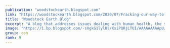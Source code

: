 ```yaml
---
publication: "woodstockearth.blogspot.com"
link: "https://woodstockearth.blogspot.com/2020/07/Fracking-our-way-to-oblivion.html"
title: "Woodstock Earth Blog"
excerpt: "A blog that addresses issues dealing with human health, the safety of our food supply, and the welfare of Mother Earth."
image: "https://1.bp.blogspot.com/-sXgkG1lylUs/XxiPQRjLTUI/AAAAAAAAApU/8hOCwTRqmBwkd1s9ZSaN5HvVl_x9ms49ACLcBGAsYHQ/w1200-h630-p-k-no-nu/01.jpg"
group: con
rank: 9
---
```

